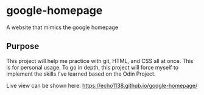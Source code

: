 # google-homepage
A website that mimics the google homepage

Purpose
----------

This project will help me practice with git, HTML, and CSS all at once.  This is for personal usage.
To go in depth,
this project will force myself to implement the skills I've learned based on the Odin Project.

Live view can be shown here: https://echo1138.github.io/google-homepage/
